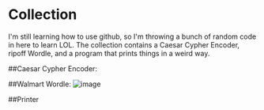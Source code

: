 # Collection
I'm still learning how to use github, so I'm throwing a bunch of random code in here to learn LOL. 
The collection contains a Caesar Cypher Encoder, ripoff Wordle, and a program that prints things in a weird way.

##Caesar Cypher Encoder:


##Walmart Wordle:
![image](https://user-images.githubusercontent.com/75642696/176653837-024784b6-e7ce-4af9-abaa-900a58ebecef.png)

##Printer

